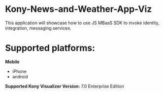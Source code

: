 # Kony-News-and-Weather-App-Viz
This application will showcase how to use JS MBaaS SDK to invoke identity, integration, messaging services.

# Supported platforms:
**Mobile**
 * iPhone
 * android

**Supported Kony Visualizer Version:** 7.0 Enterprise Edition
